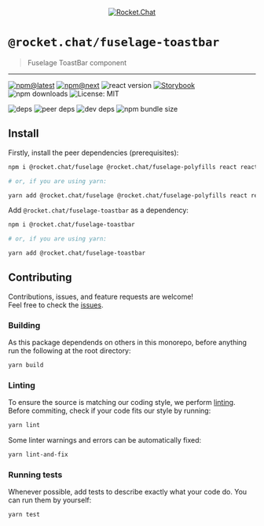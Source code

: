 <!--header-->

<p align="center">
  <a href="https://rocket.chat" title="Rocket.Chat">
    <img src="https://github.com/RocketChat/Rocket.Chat.Artwork/raw/master/Logos/2020/png/logo-horizontal-red.png" alt="Rocket.Chat" />
  </a>
</p>

# `@rocket.chat/fuselage-toastbar`

> Fuselage ToastBar component

---

[![npm@latest](https://img.shields.io/npm/v/@rocket.chat/fuselage-toastbar/latest?style=flat-square)](https://www.npmjs.com/package/@rocket.chat/icons/v/latest) [![npm@next](https://img.shields.io/npm/v/@rocket.chat/fuselage-toastbar/next?style=flat-square)](https://www.npmjs.com/package/@rocket.chat/icons/v/next) ![react version](https://img.shields.io/npm/dependency-version/@rocket.chat/fuselage-toastbar/peer/react?style=flat-square) [![Storybook](https://cdn.jsdelivr.net/gh/storybookjs/brand@master/badge/badge-storybook.svg)](https://rocketchat.github.io/Rocket.Chat.Fuselage/fuselage-toastbar) ![npm downloads](https://img.shields.io/npm/dw/@rocket.chat/fuselage-toastbar?style=flat-square) ![License: MIT](https://img.shields.io/npm/l/@rocket.chat/fuselage-toastbar?style=flat-square)

![deps](https://img.shields.io/david/RocketChat/Rocket.Chat.Fuselage?path=packages%2Ffuselage-toastbar&style=flat-square) ![peer deps](https://img.shields.io/david/peer/RocketChat/Rocket.Chat.Fuselage?path=packages%2Ffuselage-toastbar&style=flat-square) ![dev deps](https://img.shields.io/david/dev/RocketChat/Rocket.Chat.Fuselage?path=packages%2Ffuselage-toastbar&style=flat-square) ![npm bundle size](https://img.shields.io/bundlephobia/min/@rocket.chat/fuselage-toastbar?style=flat-square)

<!--/header-->

## Install

<!--install-->

Firstly, install the peer dependencies (prerequisites):

```sh
npm i @rocket.chat/fuselage @rocket.chat/fuselage-polyfills react react-dom

# or, if you are using yarn:

yarn add @rocket.chat/fuselage @rocket.chat/fuselage-polyfills react react-dom
```

Add `@rocket.chat/fuselage-toastbar` as a dependency:

```sh
npm i @rocket.chat/fuselage-toastbar

# or, if you are using yarn:

yarn add @rocket.chat/fuselage-toastbar
```

<!--/install-->

## Contributing

<!--contributing(msg)-->

Contributions, issues, and feature requests are welcome!<br />
Feel free to check the [issues](https://github.com/RocketChat/Rocket.Chat.Fuselage/issues).

<!--/contributing(msg)-->

### Building

As this package dependends on others in this monorepo, before anything run the following at the root directory:

<!--yarn(build)-->

```sh
yarn build
```

<!--/yarn(build)-->

### Linting

To ensure the source is matching our coding style, we perform [linting](<https://en.wikipedia.org/wiki/Lint_(software)>).
Before commiting, check if your code fits our style by running:

<!--yarn(lint)-->

```sh
yarn lint
```

<!--/yarn(lint)-->

Some linter warnings and errors can be automatically fixed:

<!--yarn(lint-and-fix)-->

```sh
yarn lint-and-fix
```

<!--/yarn(lint-and-fix)-->

### Running tests

Whenever possible, add tests to describe exactly what your code do. You can run them by yourself:

<!--yarn(test)-->

```sh
yarn test
```

<!--/yarn(test)-->
